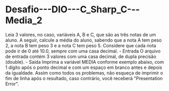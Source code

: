 # Desafio---DIO---C_Sharp_C---Media_2
Leia 3 valores, no caso, variáveis A, B e C, que são as três notas de um aluno.  A seguir, calcule a média do aluno, sabendo que a nota A tem peso 2, a nota B  tem peso 3 e a nota C tem peso 5. Considere que cada nota pode ir de 0 até  10.0, sempre com uma casa decimal.    - Entrada    O arquivo de entrada contém 3 valores com uma casa decimal, de dupla precisão  (double).    - Saída    Imprima a variável MEDIA conforme exemplo abaixo, com 1 dígito após o ponto  decimal e com um espaço em branco antes e depois da igualdade. Assim como  todos os problemas, não esqueça de imprimir o fim de linha após o resultado,  caso contrário, você receberá "Presentation Error".
